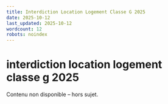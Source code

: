 ```yaml
---
title: Interdiction Location Logement Classe G 2025
date: 2025-10-12
last_updated: 2025-10-12
wordcount: 12
robots: noindex
---
```


# interdiction location logement classe g 2025

Contenu non disponible – hors sujet.